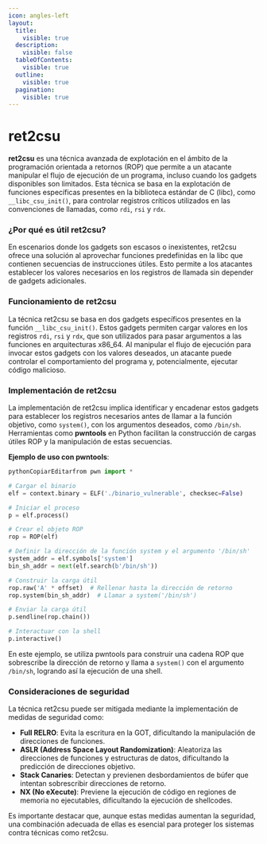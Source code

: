 ```yaml
---
icon: angles-left
layout:
  title:
    visible: true
  description:
    visible: false
  tableOfContents:
    visible: true
  outline:
    visible: true
  pagination:
    visible: true
---
```


# ret2csu

**ret2csu** es una técnica avanzada de explotación en el ámbito de la programación orientada a retornos (ROP) que permite a un atacante manipular el flujo de ejecución de un programa, incluso cuando los gadgets disponibles son limitados. Esta técnica se basa en la explotación de funciones específicas presentes en la biblioteca estándar de C (libc), como `__libc_csu_init()`, para controlar registros críticos utilizados en las convenciones de llamadas, como `rdi`, `rsi` y `rdx`.

### ¿Por qué es útil ret2csu?

En escenarios donde los gadgets son escasos o inexistentes, ret2csu ofrece una solución al aprovechar funciones predefinidas en la libc que contienen secuencias de instrucciones útiles. Esto permite a los atacantes establecer los valores necesarios en los registros de llamada sin depender de gadgets adicionales.

### Funcionamiento de ret2csu

La técnica ret2csu se basa en dos gadgets específicos presentes en la función `__libc_csu_init()`. Estos gadgets permiten cargar valores en los registros `rdi`, `rsi` y `rdx`, que son utilizados para pasar argumentos a las funciones en arquitecturas x86\_64. Al manipular el flujo de ejecución para invocar estos gadgets con los valores deseados, un atacante puede controlar el comportamiento del programa y, potencialmente, ejecutar código malicioso.

### Implementación de ret2csu

La implementación de ret2csu implica identificar y encadenar estos gadgets para establecer los registros necesarios antes de llamar a la función objetivo, como `system()`, con los argumentos deseados, como `/bin/sh`. Herramientas como **pwntools** en Python facilitan la construcción de cargas útiles ROP y la manipulación de estas secuencias.

**Ejemplo de uso con pwntools**:

```python
pythonCopiarEditarfrom pwn import *

# Cargar el binario
elf = context.binary = ELF('./binario_vulnerable', checksec=False)

# Iniciar el proceso
p = elf.process()

# Crear el objeto ROP
rop = ROP(elf)

# Definir la dirección de la función system y el argumento '/bin/sh'
system_addr = elf.symbols['system']
bin_sh_addr = next(elf.search(b'/bin/sh'))

# Construir la carga útil
rop.raw('A' * offset)  # Rellenar hasta la dirección de retorno
rop.system(bin_sh_addr)  # Llamar a system('/bin/sh')

# Enviar la carga útil
p.sendline(rop.chain())

# Interactuar con la shell
p.interactive()
```

En este ejemplo, se utiliza pwntools para construir una cadena ROP que sobrescribe la dirección de retorno y llama a `system()` con el argumento `/bin/sh`, logrando así la ejecución de una shell.

### Consideraciones de seguridad

La técnica ret2csu puede ser mitigada mediante la implementación de medidas de seguridad como:

* **Full RELRO**: Evita la escritura en la GOT, dificultando la manipulación de direcciones de funciones.
* **ASLR (Address Space Layout Randomization)**: Aleatoriza las direcciones de funciones y estructuras de datos, dificultando la predicción de direcciones objetivo.
* **Stack Canaries**: Detectan y previenen desbordamientos de búfer que intentan sobrescribir direcciones de retorno.
* **NX (No eXecute)**: Previene la ejecución de código en regiones de memoria no ejecutables, dificultando la ejecución de shellcodes.

Es importante destacar que, aunque estas medidas aumentan la seguridad, una combinación adecuada de ellas es esencial para proteger los sistemas contra técnicas como ret2csu.
